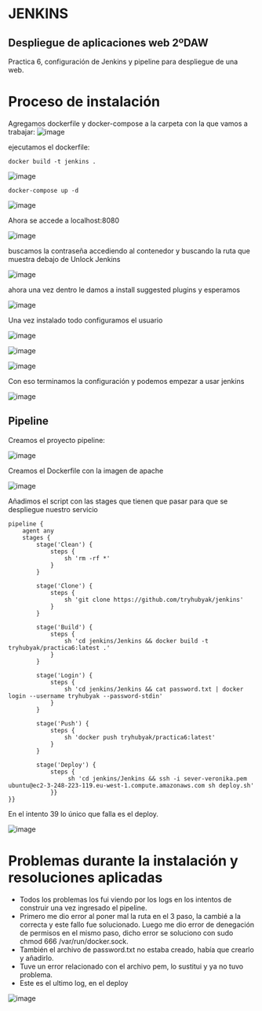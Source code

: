 # JENKINS
## Despliegue de aplicaciones web 2ºDAW 

Practica 6, configuración de Jenkins y pipeline para despliegue de una web.

# Proceso de instalación 
Agregamos dockerfile y docker-compose a la carpeta con la que vamos a trabajar:
![image](https://github.com/tryhubyak/jenkins/assets/145651101/46bbf5b9-a5dc-420f-8fe3-e3f58b83cad0)

ejecutamos el dockerfile:
```
docker build -t jenkins .
```
![image](https://github.com/tryhubyak/jenkins/assets/145651101/ffb7189f-0b70-4697-bf8e-901700499e5c)
```
docker-compose up -d
```
![image](https://github.com/tryhubyak/jenkins/assets/145651101/ab925e60-ff02-4f2f-8737-e0acd9ed8d58)

Ahora se accede a localhost:8080

![image](https://github.com/tryhubyak/jenkins/assets/145651101/1d117717-fba9-4d1b-956c-a641cf2360f6)

buscamos la contraseña accediendo al contenedor y buscando la ruta que muestra debajo de Unlock Jenkins

![image](https://github.com/tryhubyak/jenkins/assets/145651101/a4139498-2e68-41b2-9f52-2dc073ea8dd7)

ahora una vez dentro le damos a install suggested plugins y esperamos

![image](https://github.com/tryhubyak/jenkins/assets/145651101/d3e91fe4-c598-4d15-b9c4-7465e2601d01)

Una vez instalado todo configuramos el usuario

![image](https://github.com/tryhubyak/jenkins/assets/145651101/d6836870-6039-49bb-ab4a-a7c2b3d15c73)

![image](https://github.com/tryhubyak/jenkins/assets/145651101/5aa1e46a-01c0-40c6-83a1-883a804f13e7)

![image](https://github.com/tryhubyak/jenkins/assets/145651101/84bd1b0f-a9c2-4d78-b566-d0f11aed28f5)

Con eso terminamos la configuración y podemos empezar a usar jenkins

![image](https://github.com/tryhubyak/jenkins/assets/145651101/2437c372-c409-4442-b2c7-77e6fdbee287)

## Pipeline
Creamos el proyecto pipeline:

![image](https://github.com/tryhubyak/jenkins/assets/145651101/4deb97e1-f7c3-4626-8511-5e07c3e14f00)

Creamos el Dockerfile con la imagen de apache

![image](https://github.com/tryhubyak/jenkins/assets/145651101/c746ddeb-33d5-420d-a77c-1d680ca27270)

Añadimos el script con las stages que tienen que pasar para que se despliegue nuestro servicio

```
pipeline {
    agent any
    stages {
        stage('Clean') {
            steps {
                sh 'rm -rf *'
            }
        }
    
        stage('Clone') {
            steps {
                sh 'git clone https://github.com/tryhubyak/jenkins'
            }
        }
        
        stage('Build') {
            steps {
                sh 'cd jenkins/Jenkins && docker build -t tryhubyak/practica6:latest .'
            }
        }
        
        stage('Login') {
            steps {
                sh 'cd jenkins/Jenkins && cat password.txt | docker login --username tryhubyak --password-stdin'
            }
        }
        
        stage('Push') {
            steps {
                sh 'docker push tryhubyak/practica6:latest'
            }
        }
        
        stage('Deploy') {
            steps {
                 sh 'cd jenkins/Jenkins && ssh -i sever-veronika.pem ubuntu@ec2-3-248-223-119.eu-west-1.compute.amazonaws.com sh deploy.sh'
            }}
}}
```
En el intento 39 lo único que falla es el deploy.

![image](https://github.com/tryhubyak/jenkins/assets/145651101/58b5f08e-dc9d-45ae-9f1b-38d8262ad803)

# Problemas durante la instalación y resoluciones aplicadas
- Todos los problemas los fui viendo por los logs en los intentos de construir una vez ingresado el pipeline.
- Primero me dio error al poner mal la ruta en el 3 paso, la cambié a la correcta y este fallo fue solucionado. Luego me dio error de denegación de permisos en el mismo paso, dicho error se soluciono con sudo chmod 666 /var/run/docker.sock.
- También el archivo de password.txt no estaba creado, había que crearlo y añadirlo. 
- Tuve un error relacionado con el archivo pem, lo sustitui y ya no tuvo problema.
- Este es el ultimo log, en el deploy

![image](https://github.com/tryhubyak/jenkins/assets/145651101/57bac880-ea5d-4e28-97b3-9bc7bef02c09)



